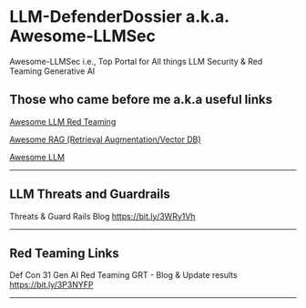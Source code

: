 # LLM-DefenderDossier a.k.a. Awesome-LLMSec
Awesome-LLMSec i.e., Top Portal for All things LLM Security &amp; Red Teaming Generative AI

## Those who came before me a.k.a useful links

[Awesome LLM Red Teaming](https://github.com/xsankar/Awesome-LLM-Red-Teaming)

[Awesome RAG (Retrieval Augmentation/Vector DB)](https://github.com/xsankar/Awesome-RAG)

[Awesome LLM](https://github.com/Hannibal046/Awesome-LLM)

---

## LLM Threats and Guardrails

Threats & Guard Rails Blog https://bit.ly/3WRy1Vh

---

## Red Teaming Links

Def Con 31 Gen AI Red Teaming GRT - Blog & Update results https://bit.ly/3P3NYFP

---
